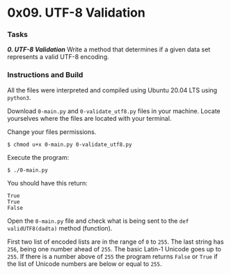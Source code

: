 # 0x09. UTF-8 Validation

### Tasks

_**0. UTF-8 Validation**_
Write a method that determines if a given data set represents a valid UTF-8 encoding.

### Instructions and Build

All the files were interpreted and compiled using Ubuntu 20.04 LTS using `python3`.

Download `0-main.py` and `0-validate_utf8.py` files in your machine. Locate yourselves where the files are located with your terminal.

Change your files permissions.

`$ chmod u+x 0-main.py 0-validate_utf8.py`

Execute the program:

`$ ./0-main.py`

You should have this return:

```
True
True
False
```

Open the `0-main.py` file and check what is being sent to the `def validUTF8(dadta)` method (function).

First two list of encoded lists are in the range of `0` to `255`. The last string has `256`, being one number ahead of `255`. The basic Latin-1 Unicode goes up to `255`. If there is a number above of `255` the program returns `False` or `True` if the list of Unicode numbers are below or equal to `255`.